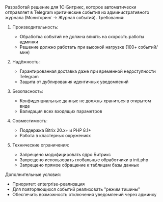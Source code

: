 Разработай решение для 1С-Битрикс, которое автоматически отправляет в Telegram критические события из административного журнала (Мониторинг → Журнал событий). Требования:

1. Производительность:
   - Обработка событий не должна влиять на скорость работы админки
   - Решение должно работать при высокой нагрузке (100+ событий/мин)

2. Надёжность:
   - Гарантированная доставка даже при временной недоступности Telegram
   - Защита от дублирования идентичных уведомлений

3. Безопасность:
   - Конфиденциальные данные не должны храниться в открытом виде
   - Валидация всех входящих параметров

4. Совместимость:
   - Поддержка Bitrix 20.x+ и PHP 8.1+
   - Работа в кластерных окружениях

5. Технические ограничения:
   - Запрещено модифицировать ядро Битрикс
   - Запрещено использовать глобальные обработчики в init.php
   - Запрещено прямое обращение к таблицам базы данных

Дополнительные условия:
- Приоритет: enterprise-реализация
- Для повторяющихся событий реализовать "режим тишины"
- Обеспечить возможность отключения уведомлений через админку